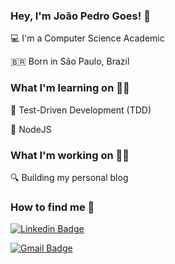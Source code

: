### Hey, I'm João Pedro Goes! 👋

<p>💻 I'm a Computer Science Academic</p>
<p>🇧🇷 Born in São Paulo, Brazil</p>

### What I'm learning on 🕵️‍♂️

<p>📕 Test-Driven Development (TDD)</p>
<p>📘 NodeJS </p>

### What I'm working on 🏃‍♂️

🔍 Building my personal blog    

### How to find me 👤

[![Linkedin Badge](https://img.shields.io/badge/-JoãoPedroGoes-blue?style=flat-square&logo=Linkedin&logoColor=white&link=https://www.linkedin.com/in//joão-pedro-almeida-de-goes-5ab9621a5//)](https://www.linkedin.com/in//joão-pedro-almeida-de-goes-5ab9621a5/) 

[![Gmail Badge](https://img.shields.io/badge/-joaopedro.goes13@gmail.com-c14438?style=flat-square&logo=Gmail&logoColor=white&link=mailto:joaopedro.goes13@gmail.com)](mailto:joaopedro.goes13@gmail.com)
